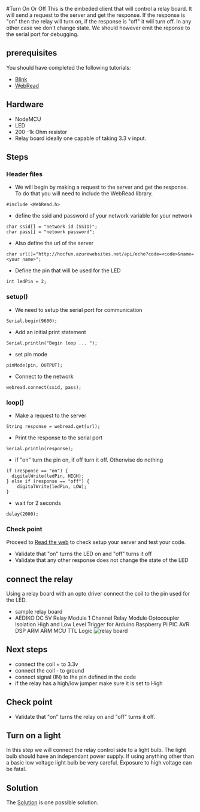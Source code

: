 #Turn On Or Off
This is the embeded client that will control a relay board. It will send a request to the server and get the response. If the response is "on" then the relay will turn on, if the response is "off" it will turn off.
In any other case we don't change state. We should however emit the reponse to the serial port for debugging.

## prerequisites
You should have completed the following tutorials:
 - [Blink]()
 - [WebRead]()

## Hardware
 - NodeMCU
 - LED
 - 200 -1k Ohm resistor
 - Relay board ideally one capable of taking 3.3 v input. 

 ## Steps
 ### Header files   
- We will begin by making a request to the server and get the response. To do that you will need to include the WebRead library.
```
#include <WebRead.h>
```
- define the ssid and password of your network variable for your network
```
char ssid[] = "network id (SSID)"; 
char pass[] = "netowrk password";
```
- Also define the url of the server
```
char url[]="http://hocfun.azurewebsites.net/api/echo?code=<code>&name=<your name>";
```
- Define the pin that will be used for the LED
```
int ledPin = 2;
```
### setup()
- We need to setup the serial port for communication
```
Serial.begin(9600);
```
- Add an initial print statement
```
Serial.println("Begin loop ... ");
```
- set pin mode
```
pinMode(pin, OUTPUT);
```
- Connect to the network
```
webread.connect(ssid, pass);
``` 

### loop()
- Make a request to the server
```
String response = webread.get(url);
```
- Print the response to the serial port
```
Serial.println(response);
```
- if "on" turn the pin on, if off turn it off. Otherwise do nothing
```
if (response == "on") {
  digitalWrite(ledPin, HIGH);
} else if (response == "off") {
    digitalWrite(ledPin, LOW);
}
```
- wait for 2 seconds
```
delay(2000);
```

### Check point
Proceed to [Read the web](https://dougnutz.github.io/readtheweb) to check setup your server and test your code.

- Validate that "on" turns the LED on and "off" turns it off
- Validate that any other response does not change the state of the LED

## connect the relay
Using a relay board with an opto driver connect the coil to the pin used for the LED. 

- sample relay board
- AEDIKO DC 5V Relay Module 1 Channel Relay Module Optocoupler Isolation High and Low Level Trigger for Arduino Raspberry Pi PIC AVR DSP ARM ARM MCU TTL Logic
![relay board](https://m.media-amazon.com/images/I/711reZZfGXL._SX522_.jpg)

## Next steps
- connect the coil + to 3.3v
- connect the coil - to ground
- connect signal (IN) to the pin defined in the code
- if the relay has a high/low jumper make sure it is set to High

## Check point
- Validate that "on" turns the relay on and "off" turns it off.

## Turn on a light
In this step we will connect the relay control side to a light bulb. The light bulb should have an independant power supply. If using anything other than a basic low voltage light bulb be very careful. Exposure to high voltage can be fatal.

 ## Solution
 The [Solution](/Solution) is one possible solution.